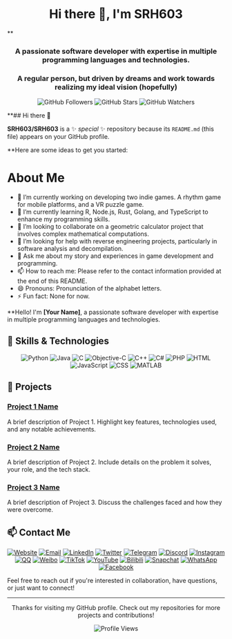 <h1 align="center">Hi there 👋, I'm SRH603</h1>
**<h3 align="center">A passionate software developer with expertise in multiple programming languages and technologies.</h3>
<h3 align="center">A regular person, but driven by dreams and work towards realizing my ideal vision (hopefully)</h3>

<p align="center">
  <img src="https://img.shields.io/github/followers/yourusername?label=Follow%20Me&style=social" alt="GitHub Followers">
  <img src="https://img.shields.io/github/stars/yourusername?label=Star%20Me&style=social" alt="GitHub Stars">
  <img src="https://img.shields.io/github/watchers/yourusername/yourrepo?label=Watch%20Me&style=social" alt="GitHub Watchers">
</p>

**## Hi there 👋

**SRH603/SRH603** is a ✨ _special_ ✨ repository because its `README.md` (this file) appears on your GitHub profile.

**Here are some ideas to get you started:

# About Me

- 🔭 I’m currently working on developing two indie games. A rhythm game for mobile platforms, and a VR puzzle game.
- 🌱 I’m currently learning R, Node.js, Rust, Golang, and TypeScript to enhance my programming skills.
- 👯 I’m looking to collaborate on a geometric calculator project that involves complex mathematical computations.
- 🤔 I’m looking for help with reverse engineering projects, particularly in software analysis and decompilation.
- 💬 Ask me about my story and experiences in game development and programming.
- 📫 How to reach me: Please refer to the contact information provided at the end of this README.
- 😄 Pronouns: Pronunciation of the alphabet letters.
- ⚡ Fun fact: None for now.

**Hello! I'm **[Your Name]**, a passionate software developer with expertise in multiple programming languages and technologies.

## 🔧 Skills & Technologies

<p align="center">
  <img src="https://img.icons8.com/color/48/000000/python.png" alt="Python"> 
  <img src="https://img.icons8.com/color/48/000000/java-coffee-cup-logo.png" alt="Java"> 
  <img src="https://img.icons8.com/color/48/000000/c-programming.png" alt="C"> 
  <img src="https://www.codeconvert.ai/lang_logos/objc.svg" alt="Objective-C"> 
  <img src="https://img.icons8.com/color/48/000000/c-plus-plus-logo.png" alt="C++"> 
  <img src="https://img.icons8.com/color/48/000000/c-sharp-logo.png" alt="C#"> 
  <img src="https://img.icons8.com/color/48/000000/php.png" alt="PHP"> 
  <img src="https://img.icons8.com/color/48/000000/html-5.png" alt="HTML"> 
  <img src="https://img.icons8.com/color/48/000000/javascript.png" alt="JavaScript"> 
  <img src="https://img.icons8.com/color/48/000000/css3.png" alt="CSS"> 
  <img src="https://www.codeconvert.ai/lang_logos/matlab.svg" alt="MATLAB">
</p>

## 🌟 Projects

### [Project 1 Name](https://github.com/yourusername/project1)
A brief description of Project 1. Highlight key features, technologies used, and any notable achievements.

### [Project 2 Name](https://github.com/yourusername/project2)
A brief description of Project 2. Include details on the problem it solves, your role, and the tech stack.

### [Project 3 Name](https://github.com/yourusername/project3)
A brief description of Project 3. Discuss the challenges faced and how they were overcome.

## 📫 Contact Me

<p align="center">
  <a href="https://yourwebsite.com"><img src="https://img.icons8.com/fluency/48/000000/domain.png" alt="Website"></a>
  <a href="mailto:your.email@example.com"><img src="https://img.icons8.com/color/48/000000/email.png" alt="Email"></a>
  <a href="https://linkedin.com/in/yourprofile"><img src="https://img.icons8.com/color/48/000000/linkedin.png" alt="LinkedIn"></a>
  <a href="https://twitter.com/YourTwitterHandle"><img src="https://img.icons8.com/color/48/000000/twitter--v1.png" alt="Twitter"></a>
  <a href="https://t.me/YourTelegramUsername"><img src="https://img.icons8.com/color/48/000000/telegram-app.png" alt="Telegram"></a>
  <a href="https://discord.com/users/YourDiscordUsername#1234"><img src="https://img.icons8.com/color/48/000000/discord-logo.png" alt="Discord"></a>
  <a href="https://instagram.com/YourInstagramHandle"><img src="https://img.icons8.com/color/48/000000/instagram-new.png" alt="Instagram"></a>
  <a href="https://im.qq.com/"><img src="https://img.icons8.com/color/48/000000/qq.png" alt="QQ"></a>
  <a href="https://weibo.com/YourWeiboHandle"><img src="https://img.icons8.com/color/48/000000/weibo.png" alt="Weibo"></a>
  <a href="https://tiktok.com/@YourTikTokHandle"><img src="https://img.icons8.com/color/48/000000/tiktok.png" alt="TikTok"></a>
  <a href="https://youtube.com/channel/YourChannelID"><img src="https://img.icons8.com/color/48/000000/youtube-play.png" alt="YouTube"></a>
  <a href="https://space.bilibili.com/YourBilibiliID"><img src="https://img.icons8.com/color/48/000000/bilibili.png" alt="Bilibili"></a>
  <a href="https://snapchat.com/add/YourSnapchatUsername"><img src="https://img.icons8.com/color/48/000000/snapchat.png" alt="Snapchat"></a>
  <a href="https://wa.me/YourWhatsAppNumber"><img src="https://img.icons8.com/color/48/000000/whatsapp.png" alt="WhatsApp"></a>
  <a href="https://facebook.com/YourFacebookProfile"><img src="https://img.icons8.com/color/48/000000/facebook.png" alt="Facebook"></a>
</p>

Feel free to reach out if you're interested in collaboration, have questions, or just want to connect!

---

<p align="center">
  Thanks for visiting my GitHub profile. Check out my repositories for more projects and contributions!
</p>

<p align="center">
  <img src="https://komarev.com/ghpvc/?username=yourusername&color=blue" alt="Profile Views">
</p>
